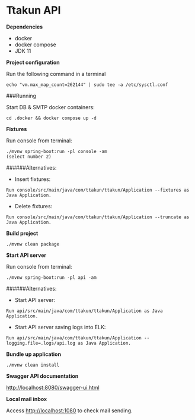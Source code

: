 Ttakun API
===========

**Dependencies**

* docker
* docker compose
* JDK 11

**Project configuration**

Run the following command in a terminal
````
echo "vm.max_map_count=262144" | sudo tee -a /etc/sysctl.conf
````


###Running

Start DB & SMTP docker containers:

````
cd .docker && docker compose up -d
````

**Fixtures**

Run console from terminal:
````
./mvnw spring-boot:run -pl console -am
(select number 2)
````

######Alternatives:

* Insert fixtures:
````
Run console/src/main/java/com/ttakun/ttakun/Application --fixtures as Java Application.
````

* Delete fixtures:
````
Run console/src/main/java/com/ttakun/ttakun/Application --truncate as Java Application.
````

**Build project**
````
./mvnw clean package
````

**Start API server**

Run console from terminal:
````
./mvnw spring-boot:run -pl api -am
````

######Alternatives:

* Start API server:
````
Run api/src/main/java/com/ttakun/ttakun/Application as Java Application.
````

* Start API server saving logs into ELK:
````
Run api/src/main/java/com/ttakun/ttakun/Application --logging.file=.logs/api.log as Java Application.
````

**Bundle up application**

````
./mvnw clean install
````

**Swagger API documentation**

[http://localhost:8080/swagger-ui.html](http://localhost:8080/swagger-ui.html)

**Local mail inbox**

Access [http://localhost:1080](http://localhost:1080) to check mail sending.
